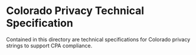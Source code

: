# Colorado Privacy Technical Specification



Contained in this directory are technical specifications for Colorado privacy strings to support CPA compliance. 
